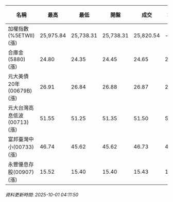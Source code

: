 | 名稱 | 最高 | 最低 | 開盤 | 成交 | 均價 | 成交金額(億) | 昨收 | 漲跌幅 | 漲跌 | 總量 | 昨量 | 振幅 |
| -------- | -------- | -------- | -------- |-------- | -------- | -------- |-------- |-------- |-------- | -------- | -------- |-------- |
|加權指數(%5ETWII) (漲)|25,975.84|25,738.31|25,738.31|25,820.54|-|4,292.05|25,580.32|0.94%|240.22|6,572,598|0|0.93%|
|合庫金(5880) (漲)|24.80|24.35|24.45|24.65|24.60|4.47|24.20|1.86%|0.45|18,161|6,878|1.86%|
|元大美債20年(00679B) (漲)|26.91|26.84|26.88|26.87|26.87|6.64|26.66|0.79%|0.21|24,715|28,559|0.26%|
|元大台灣高息低波(00713) (漲)|51.55|51.25|51.35|51.50|51.40|4.06|51.15|0.68%|0.35|7,908|10,220|0.59%|
|富邦臺灣中小(00733) (漲)|46.74|45.62|45.62|46.73|46.43|0.477|45.39|2.95%|1.34|1,028|1,868|2.47%|
|永豐優息存股(00907) (漲)|15.52|15.40|15.40|15.43|15.46|0.078|15.34|0.59%|0.09|504|2,376|0.78%|
###### 資料更新時間: 2025-10-01 04:11:50
